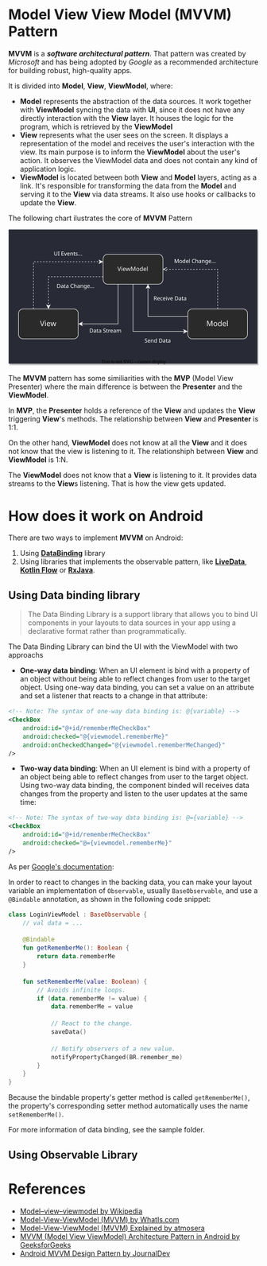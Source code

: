 # Model View View Model (MVVM) Pattern

**MVVM** is a **_software architectural pattern_**. That pattern was created by _Microsoft_ and has being adopted by _Google_ as a recommended architecture for building robust, high-quality apps.

It is divided into **Model**, **View**, **ViewModel**, where:
- **Model** represents the abstraction of the data sources. It work together with **ViewModel** syncing the data with **UI**, since it does not have any directly interaction with the **View** layer. It houses the logic for the program, which is retrieved by the **ViewModel**
- **View** represents what the user sees on the screen. It displays a representation of the model and receives the user's interaction with the view. Its main purpose is to inform the **ViewModel** about the user's action. It observes the ViewModel data and does not contain any kind of application logic.
- **ViewModel** is located between both **View** and **Model** layers, acting as a link. It's responsible for transforming the data from the **Model** and serving it to the **View** via data streams. It also use hooks or callbacks to update the **View**.

The following chart ilustrates the core of **MVVM** Pattern

![mvvm-chart.svg](mvvm-chart.svg)



The **MVVM** pattern has some similiarities with the **MVP** (Model  View Presenter) where the main difference is between the **Presenter** and the **ViewModel**. 

In **MVP**, the **Presenter** holds a reference of the **View** and updates the **View** triggering **View**'s methods. The relationship between **View** and **Presenter** is 1:1.

On the other hand, **ViewModel** does not know at all the **View** and it does not know that the view is listening to it. The relationshiph between **View** and **ViewModel** is 1:N.

The **ViewModel** does not know that a **View** is listening to it. It provides data streams to the **View**s listening. That is how the view gets updated.

# How does it work on Android
There are two ways to implement **MVVM** on Android:
1. Using [**DataBinding**](https://developer.android.com/topic/libraries/data-binding?hl=pt-br) library
2. Using libraries that implements the observable pattern, like [**LiveData**](https://developer.android.com/topic/libraries/architecture/livedata), [**Kotlin Flow**](https://kotlinlang.org/docs/flow.html#flows) or [**RxJava**](https://github.com/ReactiveX/RxJava).

## Using Data binding library
> The Data Binding Library is a support library that allows you to bind UI components in your layouts to data sources in your app using a declarative format rather than programmatically.

The Data Binding Library can bind the UI with the ViewModel with two approachs

- **One-way data binding**: When an UI element is bind with a property of an object without being able to reflect changes from user to the target object. Using one-way data binding, you can set a value on an attribute and set a listener that reacts to a change in that attribute:

```xml
<!-- Note: The syntax of one-way data binding is: @{variable} -->
<CheckBox
    android:id="@+id/rememberMeCheckBox"
    android:checked="@{viewmodel.rememberMe}"
    android:onCheckedChanged="@{viewmodel.rememberMeChanged}"
/>
```
- **Two-way data binding**: When an UI element is bind with a property of an object being able to reflect changes from user to the target object. Using two-way data binding, the component binded will receives data changes from the property and listen to the user updates at the same time:

```xml
<!-- Note: The syntax of two-way data binding is: @={variable} -->
<CheckBox
    android:id="@+id/rememberMeCheckBox"
    android:checked="@={viewmodel.rememberMe}"
/>
```

As per [Google's documentation](https://developer.android.com/topic/libraries/data-binding/two-way):

In order to react to changes in the backing data, you can make your layout variable an implementation of `Observable`, usually `BaseObservable`, and use a `@Bindable` annotation, as shown in the following code snippet:

```kotlin
class LoginViewModel : BaseObservable {
    // val data = ...

    @Bindable
    fun getRememberMe(): Boolean {
        return data.rememberMe
    }

    fun setRememberMe(value: Boolean) {
        // Avoids infinite loops.
        if (data.rememberMe != value) {
            data.rememberMe = value

            // React to the change.
            saveData()

            // Notify observers of a new value.
            notifyPropertyChanged(BR.remember_me)
        }
    }
}
```
Because the bindable property's getter method is called `getRememberMe()`, the property's corresponding setter method automatically uses the name `setRememberMe()`.

For more information of data binding, see the sample folder.

## Using Observable Library


# References
- [Model–view–viewmodel by Wikipedia](https://en.wikipedia.org/wiki/Model%E2%80%93view%E2%80%93viewmodel)
- [Model-View-ViewModel (MVVM) by WhatIs.com](https://whatis.techtarget.com/definition/Model-View-ViewModel)
- [Model-View-ViewModel (MVVM) Explained by atmosera](https://www.atmosera.com/blog/model-view-viewmodel-mvvm-explained/)
- [MVVM (Model View ViewModel) Architecture Pattern in Android by GeeksforGeeks](https://www.geeksforgeeks.org/mvvm-model-view-viewmodel-architecture-pattern-in-android/)
- [Android MVVM Design Pattern by JournalDev](https://www.journaldev.com/20292/android-mvvm-design-pattern)